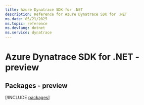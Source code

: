 ```yaml
---
title: Azure Dynatrace SDK for .NET
description: Reference for Azure Dynatrace SDK for .NET
ms.date: 05/21/2025
ms.topic: reference
ms.devlang: dotnet
ms.service: dynatrace
---
```

# Azure Dynatrace SDK for .NET - preview
## Packages - preview
[!INCLUDE [packages](dynatrace-index.md)]